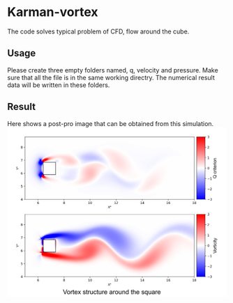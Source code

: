 # Karman-vortex
The code solves typical problem of CFD, flow around the cube.

## Usage
Please create three empty folders named, q, velocity and pressure.
Make sure that all the file is in the same working directry.
The numerical result data will be written in these folders.

## Result
Here shows a post-pro image that can be obtained from this simulation.
![Post-pro for Q criterion and Pressure](/picture/4190.png)
